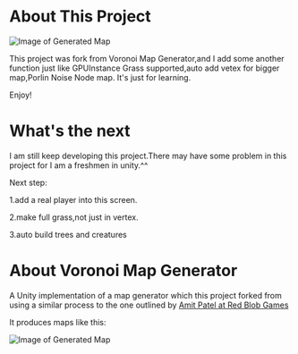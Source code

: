 # About This Project
![Image of Generated Map](https://github.com/D5-Howard/map-generator-unity/blob/master/Readme/demo.gif)

This project was fork from Voronoi Map Generator,and I add some another function just like GPUInstance Grass supported,auto add vetex for bigger map,Porlin Noise Node map. It's just for learning.

Enjoy!

# What's the next
I am still keep developing this project.There may have some problem in this project for I am a freshmen in unity.^^

Next step:

1.add a real player into this screen.

2.make full grass,not just in vertex.

3.auto build trees and creatures

# About Voronoi Map Generator
A Unity implementation of a map generator which this project forked from using a similar process to the
one outlined by [Amit Patel at Red Blob Games](http://www-cs-students.stanford.edu/~amitp/game-programming/polygon-map-generation/)

It produces maps like this:

![Image of Generated Map](https://github.com/D5-Howard/map-generator-unity/blob/master/Readme/sample.gif)

